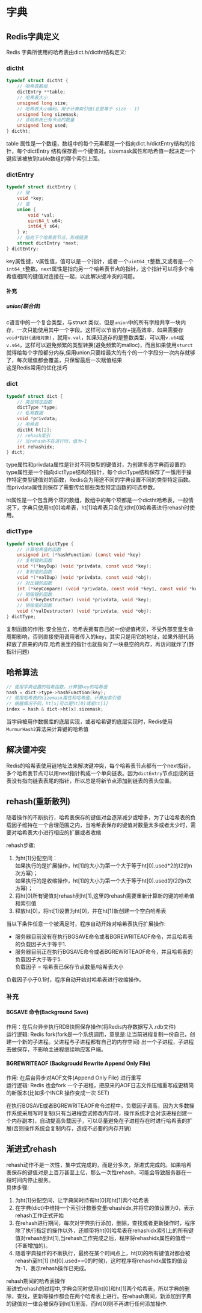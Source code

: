 # 字典 

## Redis字典定义  
Redis 字典所使用的哈希表由dict.h/dictht结构定义:
### dictht
```c
typedef struct dictht {
    // 哈希表数组
    dictEntry **table;
    // 哈希表大小
    unsigned long size;
    // 哈希表大小编码，用于计算索引值(总是等于 size - 1)
    unsigned long sizemask;
    // 该哈希表已有节点的数量
    unsigned long used;
} dictht;
```
table 属性是一个数组，数组中的每个元素都是一个指向dict.h/dictEntry结构的指针，每个dictEntry 结构保存着一个键值对。sizemask属性和哈希值一起决定一个键应该被放到table数组的哪个索引上面。  
### dictEntry
```c
typedef struct dictEntry {
    // 键
    void *key;
    // 值
    union {
        void *val;
        uint64_t u64;
        int64_t s64;
    } v;
    // 指向下个哈希表节点，形成链表
    struct dictEntry *next;
} dictEntry;
```
key属性键，v属性值，值可以是一个指针，或者一个```uint64_t```整数,又或者是一个```int64_t```整数。```next```属性是指向另一个哈希表节点的指针，这个指针可以将多个哈希值相同的键值对连接在一起，以此解决键冲突的问题。    

#### **补充**
##### union(联合体)
c语言中的一个复合类型，与struct 类似，但是```union```中的所有字段共享一块内存，一次只能使用其中一个字段。这样可以节省内存+提高效率，如果需要存 ```void*指针(通用对象)```，就用```v.val```，如果知道存的是整数类型，可以用```v.u64```或```v.s64```，这样可以避免频繁的类型转换(避免频繁的malloc)，而且如果使用```sturct```就得给每个字段都分内存,但用union只要给最大的有个的一个字段分一次内存就够了，每次赋值都会覆盖，只保留最后一次赋值结果  
这是Redis常用的优化技巧

### dict
```c
typedef struct dict {
    // 类型特定函数
    dictType *type;
    // 私有数据
    void *privdata;
    // 哈希表
    dictht ht[2];
    // rehash索引
    // 当rehash不在进行时，值为-1
    int rehashidx;
} dict;
```
type属性和privdata属性是针对不同类型的键值对，为创建多态字典而设置的:       
type属性是一个指向dictType结构的指针，每个dictType结构保存了一簇用于操作特定类型键值对的函数，Redis会为用途不同的字典设置不同的类型特定函数。而privdata属性则保存了需要传给那些类型特定函数的可选参数。  

ht属性是一个包含两个项的数组，数组中的每个项都是一个dictht哈希表，一般情况下，字典只使用ht[0]哈希表，ht[1]哈希表只会在对ht[0]哈希表进行rehash时使用。

### dictType
```c
typedef struct dictType {
    // 计算哈希值的函数
    unsigned int (*hashFunction) {const void *key}
    // 复制键的函数
    void *(*keyDup) (void *privdata, const void *key);
    // 复制值的函数
    void *(*valDup) (void *privdata, const void *obj);
    // 对比键的函数
    int (*keyCompare) (void *privdata, const void *key1, const void *key2);
    // 销毁键的函数
    void (*keyDestructor) (void *privdata, void *key);
    // 销毁值的函数
    void (*valDestructor) (void *privdata, void *obj);
} dictType;
```
复制函数的作用: 安全独立，哈希表拥有自己的一份键值拷贝，不受外部变量生命周期影响，否则直接使用调用者传入的key，其实只是用它的地址，如果外部代码释放了原来的内存,哈希表里的指针也就指向了一块悬空的内存，再访问就炸了(野指针问题)
## 哈希算法

```c
// 使用字典设置的哈希函数，计算键key的哈希值
hash = dict->type->hashFunction(key);
// 使用哈希表的sizemask属性和哈希值，计算出索引值
// 根据情况不同，ht[x]可以是ht[0]或者ht[1]
index = hash & dict->ht[x].sizemask;
```
当字典被用作数据库的底层实现，或者哈希键的底层实现时，Redis使用```MurmurHash2```算法来计算键的哈希值

## 解决键冲突

Redis的哈希表使用链地址法来解决键冲突，每个哈希表节点都有一个next指针，多个哈希表节点可以用next指针构成一个单向链表。因为```dictEntry```节点组成的链表没有指向链表表尾的指针，所以总是将新节点添加到链表的表头位置。

## rehash(重新散列)

随着操作的不断执行，哈希表保存的键值对会逐渐减少或增多，为了让哈希表的负载因子维持在一个合理范围之内，当哈希表保存的键值对数量太多或者太少时，需要对哈希表大小进行相应的扩展或者收缩  

rehash步骤:  
1. 为ht[1]分配空间：  
如果执行的是扩展操作，ht[1]的大小为第一个大于等于ht[0].used*2的(2的n次方幂)；  
如果执行的是收缩操作，ht[1]的大小为第一个大于等于ht[0].used的(2的n次方幂)；  
2. 将ht[0]所有键值对rehash到ht[1],这里的rehash需要重新计算新的键的哈希值和索引值  
3. 释放ht[0]，将ht[1]设置为ht[0]，并在ht[1]新创建一个空白哈希表  

当以下条件任意一个被满足时，程序自动开始对哈希表执行扩展操作:  
* 服务器目前没有在执行BGSAVE命令或者BGREWRITEAOF命令，并且哈希表的负载因子大于等于1.
* 服务器目前正在执行BGSAVE命令或者BGREWRITEAOF命令，并且哈希表的负载因子大于等于5.  
负载因子 = 哈希表已保存节点数量/哈希表大小

负载因子小于0.1时，程序自动开始对哈希表进行收缩操作。

### 补充
#### BGSAVE 命令(Background Save)
作用：在后台异步执行RDB快照保存操作(将Redis内存数据写入.rdb文件)  
运行逻辑: Redis fork(fork是一个系统调用，意思是:让当前进程复制一份自己，创建一个新的子进程。父进程与子进程都有自己的内存空间) 出一个子进程，子进程去做保存，不影响主进程继续响应客户端。

#### BGREWRITEAOF (Backgroudd Rewrite Append Only File)
作用: 在后台异步对AOF文件(Append Only File) 进行重写  
运行逻辑: Redis 也会fork 一个子进程，把原来的AOF日志文件压缩重写成更精简的新版本(比如多个INCR 操作变成一次 SET)  

在执行BGSAVE或者BGREWRITEAOF命令过程中，负载因子调高，因为大多数操作系统采用写时复制(只有当进程尝试修改内存时，操作系统才会对该进程创建一个内存副本)，自动提高负载因子，可以尽量避免在子进程存在时进行哈希表的扩展(否则操作系统会复制内存，造成不必要的内存开销)

## 渐进式rehash
rehash动作不是一次性，集中式完成的，而是分多次，渐进式完成的。如果哈希表保存的键值对是上百万甚至上亿，那么一次性rehash，可能会导致服务器在一段时间内停止服务。  
具体步骤:
1. 为ht[1]分配空间，让字典同时持有ht[0]和ht[1]两个哈希表
2. 在字典(dict)中维持一个索引计数器变量rehashidx,并将它的值设置为0，表示rehash工作正式开始
3. 在rehash进行期间，每次对字典执行添加，删除，查找或者更新操作时，程序除了执行指定的操作以外，还顺带将ht[0]哈希表在rehashidx索引上的所有键值对rehash到ht[1],当rehash工作完成之后，程序将rehashidx属性的值增一(不断增加的)。
4. 随着字典操作的不断执行，最终在某个时间点上，ht[0]的所有键值对都会被rehash至ht[1] (ht[0].used==0的时候)，这时程序将rehashidx属性的值设为-1，表示rehash操作已完成。

rehash期间的哈希表操作  
渐进式rehash的过程中,字典会同时使用ht[0]和ht[1]两个哈希表，所以字典的删除，查找，更新等操作都会在两个哈希表上进行。在rehash期间，新添加到字典的键值对一律会被保存到ht[1]里面，而ht[0]则不再进行任何添加操作.